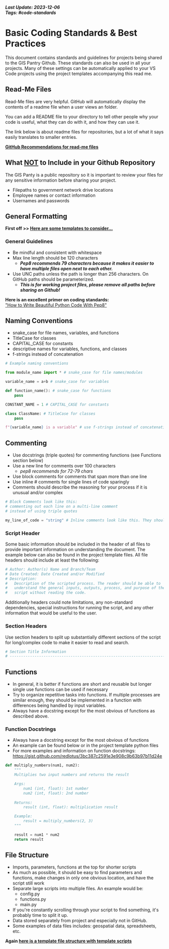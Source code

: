 ***Last Update: 2023-12-06***   
***Tags: #code-standards***

# Basic Coding Standards & Best Practices
This document contains standards and guidelines for projects being shared to the GIS Pantry Github. These standards can also be used in all your projects. Many of these settings can be automatically applied to your VS Code projects using the project templates accompanying this read me. 

## Read-Me Files
Read-Me files are very helpful. GitHub will automatically display the contents of a readme file when a user views an folder.

You can add a README file to your directory to tell other people why your code is useful, what they can do with it, and how they can use it.

The link below is about readme files for repositories, but a lot of what it says easily translates to smaller entries.

[**GitHub Recommendations for read-me files**](https://docs.github.com/en/repositories/managing-your-repositorys-settings-and-features/customizing-your-repository/about-readmes)

## What <ins>**NOT**</ins> to Include in your Github Repository
The GIS Panty is a public repository so it is important to review your files for any sensitive information before sharing your project.

- Filepaths to government network drive locations
- Employee names or contact information
- Usernames and passwords

## General Formatting
**First off >> [Here are some templates to consider...](samples-templates)**

### General Guidelines
- Be mindful and consistent with whitespace 
- Max line length should be 120 characters
    - ***Pep8 recommends 79 characters because it makes it easier to have multiple files open next to each other.***
- Use UNC paths unless the path is longer than 256 characters. On GitHub paths should be parameterized. 
    - ***This is for working project files, please remove all paths before sharing on Github!***  

**Here is an excellent primer on coding standards:**  
["How to Write Beautiful Python Code With Pep8"](https://realpython.com/python-pep8/)


## Naming Conventions
- snake_case for file names, variables, and functions
- TitleCase for classes
- CAPITAL_CASE for constants
- descriptive names for variables, functions, and classes
- f-strings instead of concatenation

~~~python
# Example naming conventions

from module_name import * # snake_case for file names/modules

variable_name = a+b # snake_case for variables

def function_name(): # snake_case for functions
    pass

CONSTANT_NAME = 1 # CAPITAL_CASE for constants

class ClassName: # TitleCase for classes
    pass

f"{variable_name} is a variable" # use f-strings instead of concatenation
~~~


## Commenting

- Use docstrings (triple quotes) for commenting functions (see Functions section below)
- Use a new line for comments over 100 characters
    - *pep8 recommends for 72-79 chars*
- Use block comments for comments that span more than one line 
- Use inline # comments for single lines of code sparingly 
- Comments should describe the reasoning for your process if it is unusual and/or complex 
    
~~~python
# Block Comments look like this:
# commenting out each line on a multi-line comment
# instead of using triple quotes

my_line_of_code = "string" # Inline comments look like this. They should be used sparingly.
~~~

### Script Header
Some basic information should be included in the header of all files to provide important information on understanding the document. The example below can also be found in the project template files. All file headers should include at least the following:

~~~python
# Author: Author(s) Name and Branch/Team
# Date Created: Date Created and/or Modified
# Description: 
#   Description of the scripted process. The reader should be able to 
#   understand the general inputs, outputs, process, and purpose of the 
#   script without reading the code.
~~~
Additionally headers could note limitations, any non-standard dependencies, special instructions for running the script, and any other information that would be useful to the user.

### Section Headers
Use section headers to split up substantially different sections of the script for long/complex code to make it easier to read and search. 

~~~python
# Section Title Information
# --------------------------------------------------------------------------------------------------
~~~

## Functions
- In general, it is better if functions are short and reusable but longer single use functions can be used if necessary
- Try to organize repetitive tasks into functions. If multiple processes are similar enough, they should be implemented in a function with differences being handled by input variables.
- Always have a docstring except for the most obvious of functions as described above. 
### Function Docstrings
- Always have a docstring except for the most obvious of functions 
- An example can be found below or in the project template python files
- For more examples and information on function docstrings: 
https://gist.github.com/redlotus/3bc387c2591e3e908c9b63b97b11d24e

~~~python
def multiply_numbers(num1, num2):
    """
    Multiplies two input numbers and returns the result

    Args: 
        num1 (int, float): 1st number 
        num2 (int, float): 2nd number
    
    Returns: 
        result (int, float): multiplication result

    Example:
        result = multiply_numbers(2, 3)
    """

    result = num1 * num2
    return result
~~~

## File Structure
- Imports, parameters, functions at the top for shorter scripts
- As much as possible, it should be easy to find parameters and functions, make changes in only one obvious location, and have the script still work
- Separate large scripts into multiple files. An example would be:
    - config.py
    - functions.py
    - main.py
- If you're constantly scrolling through your script to find something, it's probably time to split it up.
- Data stored separately from project and especially not in GitHub. 
- Some examples of data files includes: geospatial data, spreadsheets, etc.

**Again [here is a template file structure with template scripts](samples-templates)**